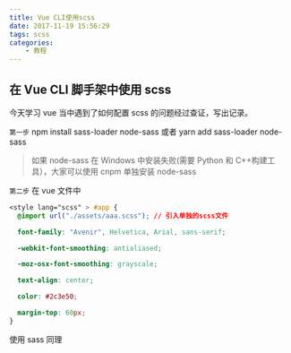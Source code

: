 ```yaml
---
title: Vue CLI使用scss
date: 2017-11-19 15:56:29
tags: scss
categories: 
	- 教程
---
```


## 在 Vue CLI 脚手架中使用 scss

今天学习 vue 当中遇到了如何配置 scss 的问题经过查证，写出记录。

<!-- more -->

`第一步`
npm install sass-loader node-sass
或者
yarn add sass-loader node-sass

> 如果 node-sass 在 Windows 中安装失败(需要 Python 和 C++构建工具），大家可以使用 cnpm 单独安装 node-sass

`第二步`
在 vue 文件中

```css
<style lang="scss" > #app {
  @import url("./assets/aaa.scss"); // 引入单独的scss文件

  font-family: "Avenir", Helvetica, Arial, sans-serif;

  -webkit-font-smoothing: antialiased;

  -moz-osx-font-smoothing: grayscale;

  text-align: center;

  color: #2c3e50;

  margin-top: 60px;
}
```

使用 sass 同理
